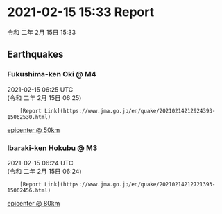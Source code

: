 # 2021-02-15 15:33 Report
令和 二年 2月 15日 15:33

## Earthquakes
### Fukushima-ken Oki @ M4
2021-02-15 06:25 UTC  
        (令和 二年 2月 15日 06:25)
  
        [Report Link](https://www.jma.go.jp/en/quake/20210214212924393-15062530.html)  
[epicenter @ 50km](https://www.google.com/maps/place/37°30'00%22+141°30'00%22/@37.5,141.5,17z/data=!3m1!4b1!4m5!3m4!1s0x0:0x0!8m2!3d37.5!4d141.5)
### Ibaraki-ken Hokubu @ M3
2021-02-15 06:24 UTC  
        (令和 二年 2月 15日 06:24)
  
        [Report Link](https://www.jma.go.jp/en/quake/20210214212721393-15062456.html)  
[epicenter @ 80km](https://www.google.com/maps/place/36°42'00%22+140°36'00%22/@36.7,140.6,17z/data=!3m1!4b1!4m5!3m4!1s0x0:0x0!8m2!3d36.7!4d140.6)